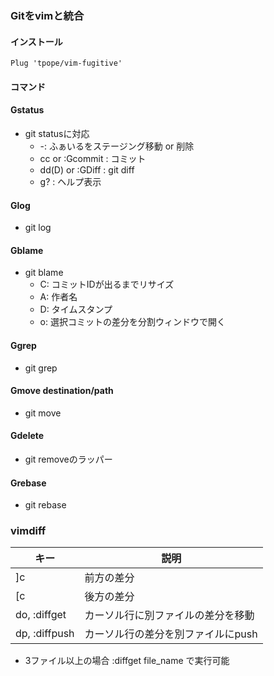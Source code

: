 ### Gitをvimと統合

#### インストール
~~~
Plug 'tpope/vim-fugitive'
~~~

#### コマンド

#### Gstatus
- git statusに対応
  - -: ふぁいるをステージング移動 or 削除
  - cc or :Gcommit : コミット
  - dd(D) or :GDiff : git diff
  - g? : ヘルプ表示

#### Glog
- git log

#### Gblame
- git blame
  - C: コミットIDが出るまでリサイズ
  - A: 作者名
  - D: タイムスタンプ
  - o: 選択コミットの差分を分割ウィンドウで開く

#### Ggrep
- git grep

#### Gmove destination/path
- git move

#### Gdelete
- git removeのラッパー

#### Grebase
- git rebase 


### vimdiff
| キー | 説明 |
| ---- | ---- |
| ]c | 前方の差分 |
| [c | 後方の差分 |
| do, :diffget | カーソル行に別ファイルの差分を移動 |
| dp, :diffpush | カーソル行の差分を別ファイルにpush |

- 3ファイル以上の場合 :diffget file_name で実行可能
